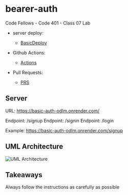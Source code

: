 # bearer-auth

Code Fellows - Code 401 - Class 07 Lab

- server deploy:

  - [BasicDeploy](https://basic-auth-odlm.onrender.com/)

- Github Actions:

  - [Actions](https://github.com/reedoooo/basic-auth/actions)

- Pull Requests:

  - [PRS](https://github.com/reedoooo/basic-auth/pulls)

## Server

URL: https://basic-auth-odlm.onrender.com/

Endpoint: /signup
Endpoint: /signin
Endpoint: /login

Example: https://basic-auth-odlm.onrender.com/signup

## UML Architecture

![UML Architecture](./UML-diagram.jpeg)

## Takeaways

Always follow the instructions as carefully as possible